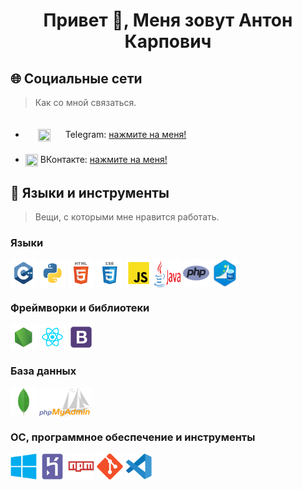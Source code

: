<div align="center">
  <h1>Привет 👋, Меня зовут Антон Карпович</h1>
</div>

<h2>🌐 Социальные сети</h2>

> Как со мной связаться.

- <img src="https://www.svgrepo.com/show/349527/telegram.svg" align='center' style="margin: 20px" height="20" width="20"/> Telegram: [нажмите на меня!](https://t.me/Scar_Proger)
- <img src="https://www.svgrepo.com/show/303449/vk-1-logo.svg" align='center' height="20" width="20" /> ВКонтакте: [нажмите на меня!](https://vk.com/zarn1_by)


<h2>🔨 Языки и инструменты</h2>

> Вещи, с которыми мне нравится работать.

<h3> Языки </h3>

<div style='display: flex'>
  <img src="./ресурсы/c++.svg" width="42" alt="C++" /> &nbsp;
  <img src="./ресурсы/python.svg" width="42" alt="Python" /> &nbsp;
  <img src="./ресурсы/html.svg" width="42" alt="HTML" /> &nbsp;
  <img src="./ресурсы/css.svg" width="42" alt="CSS" /> &nbsp;
  <img src="./ресурсы/javascript.svg" width="42" alt="JavaScript" /> &nbsp;
  <img src="./ресурсы/java.svg" width="42" alt="Java" /> &nbsp;
  <img src="./ресурсы/php.svg" width="42" alt="PHP" /> &nbsp;
  <img src="./ресурсы/sql.svg" width="42" alt="SQL" /> &nbsp;
</div>
  
<h3> Фреймворки и библиотеки </h3>

<div style='display: flex'>
  <img src="./ресурсы/node.svg" width="42" alt="NodeJS" /> &nbsp;
  <img src="./ресурсы/react.svg" width="42" alt="React" /> &nbsp;
  <img src="./ресурсы/bootstrap.svg" width="42" alt="Bootstrap" /> &nbsp;
</div>

<h3> База данных </h3>

<div style='display: flex'>
  <img src="./ресурсы/mongodb.svg" width="42" alt="MongoDB" /> &nbsp;
  <img src="./ресурсы/phpmyadmin.svg" width="84" alt="PhpMyAdmin" /> &nbsp;
</div>
  
<h3> ОС, программное обеспечение и инструменты </h3>

<div style='display: flex'>
  <img src="./ресурсы/windows.svg" width="42" alt="Windows" /> &nbsp;
  <img src="./ресурсы/heroku.svg" width="42" alt="Heroku" /> &nbsp;
  <img src="./ресурсы/npm.svg" width="42" alt="NPM" /> &nbsp;
  <img src="./ресурсы/git.svg" width="42" alt="Git" /> &nbsp;
  <img src="./ресурсы/vscode.svg" width="42" alt="VSCode" /> &nbsp;
</div>
